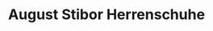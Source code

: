 ---
title: "August Stibor Herrenschuhe"
url: /gleisdorf/august-stibor-herrenschuhe/
shop: Schuhe
---